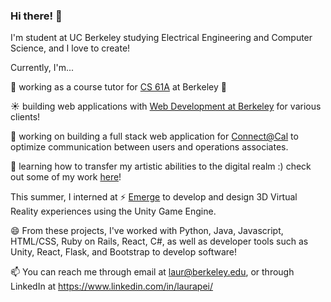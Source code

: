 ### Hi there! 👋

<!-- 
**lauraspberry/lauraspberry** is a ✨ _special_ ✨ repository because its `README.md` (this file) appears on your GitHub profile.

Here are some ideas to get you started!! 

- 🔭 I’m currently working on ...
- 🌱 I’m currently learning ...
- 👯 I’m looking to collaborate on ...
- 🤔 I’m looking for help with ...
- 💬 Ask me about ...
- 📫 How to reach me: ...
- 😄 Pronouns: ...
- ⚡ Fun fact: ...
https://gist.github.com/rxaviers/7360908 for emojis (my source!)
-->

I'm student at UC Berkeley studying Electrical Engineering and Computer Science, and I love to create!

Currently, I'm...

🌱 working as a course tutor for [CS 61A](https://cs61a.org/) at Berkeley 🐻

:sunny: building web applications with [Web Development at Berkeley](https://webatberkeley.org/) for various clients! 

🔭 working on building a full stack web application for [Connect@Cal](https://connected.berkeley.edu/) to optimize communication between users and operations associates.

🌱 learning how to transfer my artistic abilities to the digital realm :) check out some of my work [here](https://laurapei.carrd.co/)!

<!--
some of the other things I didn't include xd
👯 Some things I'm proud of:   
* Creating and designing a web application for a [hackathon](https://devpost.com/software/ingrain) that won a prize for best design :sunny:
* The contribution's I'll make for this year's [Association of Women Engineers](https://awe.berkeley.edu/) as Operations 
Officer :heartpulse:
* The decal (student-led class) I'll facilitate next semester for [Game Design and Development](https://gamedesign.berkeley.edu/index.php) :computer:
* The contributions I made as a Co-Founder of [Education For All Foundation](https://www.efaglobal.org/about-us) :green_heart:
* The games I made using Unity: [Shrink](https://lauraspberry.itch.io/shrink) and [Attack of the Boba Vampires](https://troutstick.itch.io/bobavamps-01) :sunny:
* The curriculum I'm building for next year's [CS Kickstart](https://cs-kickstart.berkeley.edu/index.html) program :bear:
⚡ Fun fact: One day (post-COVID), I hope to travel the world! :earth_americas: :dizzy: :sparkles: aha
-->

This summer, I interned at ⚡ [Emerge](http://emerge.io/) to develop and design 3D Virtual Reality experiences using the Unity Game Engine.

😄 From these projects, I've worked with Python, Java, Javascript, HTML/CSS, Ruby on Rails, React, C#, as well as developer tools such as Unity, React, Flask, and Bootstrap to develop software!

📫 You can reach me through email at <laur@berkeley.edu>, or through LinkedIn at https://www.linkedin.com/in/laurapei/

